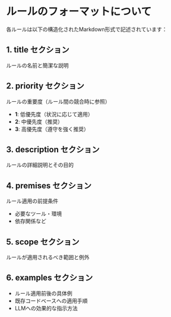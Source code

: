 # ルールのフォーマットについて

各ルールは以下の構造化されたMarkdown形式で記述されています：

## 1. title セクション
ルールの名前と簡潔な説明

## 2. priority セクション
ルールの重要度（ルール間の競合時に参照）
- **1**: 低優先度（状況に応じて適用）
- **2**: 中優先度（推奨）
- **3**: 高優先度（遵守を強く推奨）

## 3. description セクション
ルールの詳細説明とその目的

## 4. premises セクション
ルール適用の前提条件
- 必要なツール・環境
- 依存関係など

## 5. scope セクション
ルールが適用されるべき範囲と例外

## 6. examples セクション
- ルール適用前後の具体例
- 既存コードベースへの適用手順
- LLMへの効果的な指示方法
